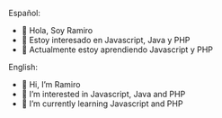 Español:
- 👋 Hola, Soy Ramiro
- 👀 Estoy interesado en Javascript, Java y PHP
- 🌱 Actualmente estoy aprendiendo Javascript y PHP

English:
- 👋 Hi, I’m Ramiro
- 👀 I’m interested in Javascript, Java and PHP
- 🌱 I’m currently learning Javascript and PHP
